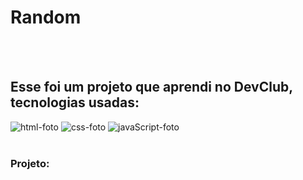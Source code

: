 <h1>Random</h1>
<br>
<br>
<h2>Esse foi um projeto que aprendi no DevClub, tecnologias usadas:</h2>
<img src="https://img.shields.io/badge/HTML-239120?style=for-the-badge&logo=html5&logoColor=white" alt="html-foto" />
<img src="https://img.shields.io/badge/CSS3-1572B6?style=for-the-badge&logo=css3&logoColor=white" alt="css-foto" />
<img src="https://img.shields.io/badge/JavaScript-F7DF1E?style=for-the-badge&logo=javascript&logoColor=black" alt="javaScript-foto" />
<br>
<br>
<h3>Projeto:</h3>
